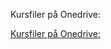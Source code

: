 Kursfiler på Onedrive:

[Kursfiler på Onedrive:](https://1drv.ms/f/c/fb5c7f8b8caa2fb7/ElmXtN86FXJOjNaT_kXi9fkB_eqpjCWqFTtN6y9ixFW19w?e=nHkFbJ)
